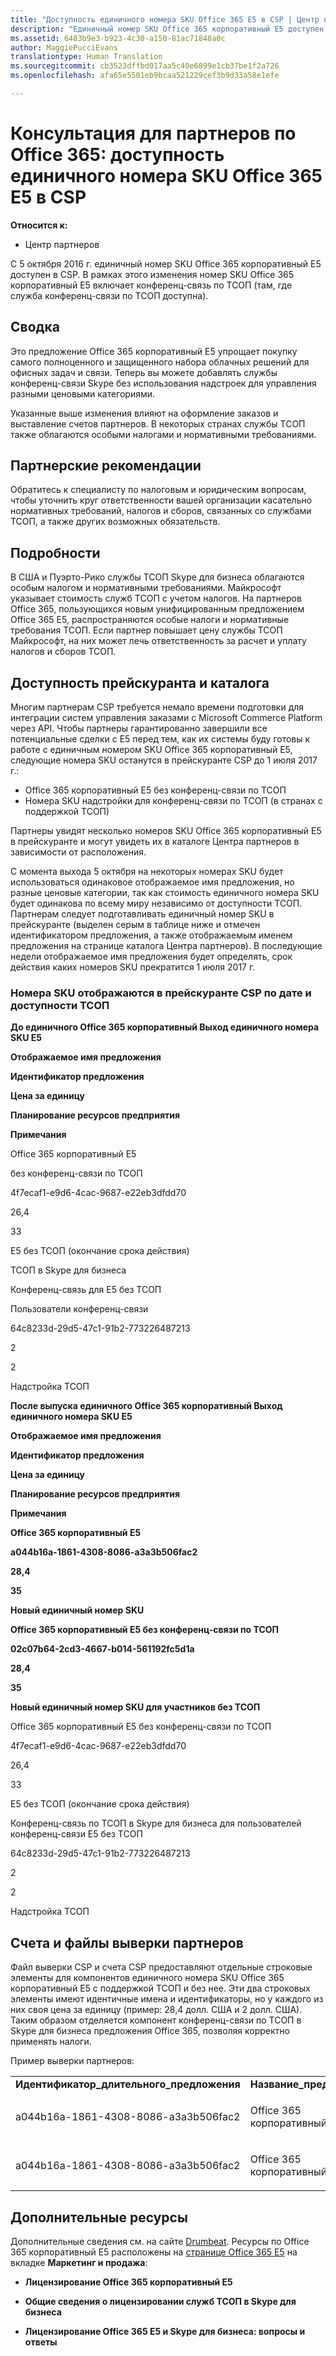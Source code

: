 ```yaml
---
title: "Доступность единичного номера SKU Office 365 E5 в CSP | Центр партнеров"
description: "Единичный номер SKU Office 365 корпоративный E5 доступен в CSP и включает конференц-связь по ТСОП."
ms.assetid: 6483b9e3-b923-4c30-a150-81ac71848a0c
author: MaggiePucciEvans
translationtype: Human Translation
ms.sourcegitcommit: cb3523dffbd017aa5c40e6899e1cb37be1f2a726
ms.openlocfilehash: afa65e5501eb9bcaa521229cef3b9d33a58e1efe

---
```


# Консультация для партнеров по Office 365: доступность единичного номера SKU Office 365 E5 в CSP

**Относится к:**

-  Центр партнеров

С 5 октября 2016 г. единичный номер SKU Office 365 корпоративный E5 доступен в CSP. В рамках этого изменения номер SKU Office 365 корпоративный E5 включает конференц-связь по ТСОП (там, где служба конференц-связи по ТСОП доступна).

## Сводка


Это предложение Office 365 корпоративный E5 упрощает покупку самого полноценного и защищенного набора облачных решений для офисных задач и связи. Теперь вы можете добавлять службы конференц-связи Skype без использования надстроек для управления разными ценовыми категориями.

Указанные выше изменения влияют на оформление заказов и выставление счетов партнеров. В некоторых странах службы ТСОП также облагаются особыми налогами и нормативными требованиями.

## Партнерские рекомендации


Обратитесь к специалисту по налоговым и юридическим вопросам, чтобы уточнить круг ответственности вашей организации касательно нормативных требований, налогов и сборов, связанных со службами ТСОП, а также других возможных обязательств.

## Подробности


В США и Пуэрто-Рико службы ТСОП Skype для бизнеса облагаются особым налогом и нормативными требованиями. Майкрософт указывает стоимость служб ТСОП с учетом налогов. На партнеров Office 365, пользующихся новым унифицированным предложением Office 365 E5, распространяются особые налоги и нормативные требования ТСОП. Если партнер повышает цену службы ТСОП Майкрософт, на них может лечь ответственность за расчет и уплату налогов и сборов ТСОП.

## Доступность прейскуранта и каталога


Многим партнерам CSP требуется немало времени подготовки для интеграции систем управления заказами с Microsoft Commerce Platform через API. Чтобы партнеры гарантированно завершили все потенциальные сделки с E5 перед тем, как их системы буду готовы к работе с единичным номером SKU Office 365 корпоративный E5, следующие номера SKU останутся в прейскуранте CSP до 1 июля 2017 г.:

-   Office 365 корпоративный E5 без конференц-связи по ТСОП
-   Номера SKU надстройки для конференц-связи по ТСОП (в странах с поддержкой ТСОП)

Партнеры увидят несколько номеров SKU Office 365 корпоративный E5 в прейскуранте и могут увидеть их в каталоге Центра партнеров в зависимости от расположения.

С момента выхода 5 октября на некоторых номерах SKU будет использоваться одинаковое отображаемое имя предложения, но разные ценовые категории, так как стоимость единичного номера SKU будет одинакова по всему миру независимо от доступности ТСОП. Партнерам следует подготавливать единичный номер SKU в прейскуранте (выделен серым в таблице ниже и отмечен идентификатором предложения, а также отображаемым именем предложения на странице каталога Центра партнеров). В последующие недели отображаемое имя предложения будет определять, срок действия каких номеров SKU прекратится 1 июля 2017 г.

### Номера SKU отображаются в прейскуранте CSP по дате и доступности ТСОП

**До единичного Office 365 корпоративный Выход единичного номера SKU E5**

**Отображаемое имя предложения**

**Идентификатор предложения**

**Цена за единицу**

**Планирование ресурсов предприятия**

**Примечания**

Office 365 корпоративный E5

без конференц-связи по ТСОП

4f7ecaf1-e9d6-4cac-9687-e22eb3dfdd70

26,4

33

E5 без ТСОП (окончание срока действия)

ТСОП в Skype для бизнеса

Конференц-связь для E5 без ТСОП

Пользователи конференц-связи

64c8233d-29d5-47c1-91b2-773226487213

2

2

Надстройка ТСОП

 

**После выпуска единичного Office 365 корпоративный Выход единичного номера SKU E5**

**Отображаемое имя предложения**

**Идентификатор предложения**

**Цена за единицу**

**Планирование ресурсов предприятия**

**Примечания**

**Office 365 корпоративный E5**

**a044b16a-1861-4308-8086-a3a3b506fac2**

**28,4**

**35**

**Новый единичный номер SKU**

**Office 365 корпоративный E5 без конференц-связи по ТСОП**

**02c07b64-2cd3-4667-b014-561192fc5d1a**

**28,4**

**35**

**Новый единичный номер SKU для участников без ТСОП**

Office 365 корпоративный E5 без конференц-связи по ТСОП

4f7ecaf1-e9d6-4cac-9687-e22eb3dfdd70

26,4

33

E5 без ТСОП (окончание срока действия)

Конференц-связь по ТСОП в Skype для бизнеса для пользователей конференц-связи E5 без ТСОП

64c8233d-29d5-47c1-91b2-773226487213

2

2

Надстройка ТСОП

 

## <a href="" id="invoices-and-partner-reconciliation-files-"></a>Счета и файлы выверки партнеров


Файл выверки CSP и счета CSP предоставляют отдельные строковые элементы для компонентов единичного номера SKU Office 365 корпоративный E5 с поддержкой ТСОП и без нее. Эти два строковых элементы имеют идентичные имена и идентификаторы, но у каждого из них своя цена за единицу (пример: 28,4 долл. США и 2 долл. США). Таким образом отделяется компонент конференц-связи по ТСОП в Skype для бизнеса предложения Office 365, позволяя корректно применять налоги.

Пример выверки партнеров:

<table>
<colgroup>
<col width="12%" />
<col width="12%" />
<col width="12%" />
<col width="12%" />
<col width="12%" />
<col width="12%" />
<col width="12%" />
<col width="12%" />
</colgroup>
<tbody>
<tr class="odd">
<td><strong>Идентификатор_длительного_предложения</strong></td>
<td><strong>Название_предложения</strong></td>
<td><strong>Дата_начала_подписки</strong></td>
<td><strong>Дата_завершения_подписки</strong></td>
<td><strong>Дата_начала_оплаты</strong></td>
<td><strong>Дата_завершения_оплаты</strong></td>
<td><strong>Тип_оплаты</strong></td>
<td><strong>Цена_за_единицу</strong></td>
</tr>
<tr class="even">
<td><p>a044b16a-1861-4308-8086-a3a3b506fac2</p></td>
<td><p>Office 365 корпоративный E5</p></td>
<td><p>10/08/2016 0:00</p></td>
<td><p>11/08/2016 0:00</p></td>
<td><p>11/08/2016 0:00</p></td>
<td><p>10/09/2016 0:00</p></td>
<td><p>Оплата цикла</p></td>
<td><p>28,4</p></td>
</tr>
<tr class="odd">
<td><p>a044b16a-1861-4308-8086-a3a3b506fac2</p></td>
<td><p>Office 365 корпоративный E5</p></td>
<td><p>10/08/2016 0:00</p></td>
<td><p>11/08/2016 0:00</p></td>
<td><p>11/08/2016 0:00</p></td>
<td><p>10/09/2016 0:00</p></td>
<td><p>Оплата цикла</p></td>
<td><p>2</p></td>
</tr>
</tbody>
</table>

 

## Дополнительные ресурсы


Дополнительные сведения см. на сайте [Drumbeat](https://drumbeat.office.com/Pages/home2016.aspx). Ресурсы по Office 365 корпоративный E5 расположены на [странице Office 365 E5](https://drumbeat.office.com/partner/pages/e5.aspx) на вкладке **Маркетинг и продажа**:

-   **Лицензирование Office 365 корпоративный E5**

-   **Общие сведения о лицензировании служб ТСОП в Skype для бизнеса**

-   **Лицензирование Office 365 E5 и Skype для бизнеса: вопросы и ответы**

 

 






<!--HONumber=Jan17_HO2-->


